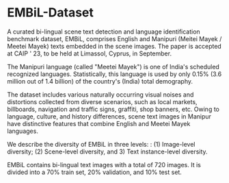 # EMBiL-Dataset
A curated bi-lingual scene text detection and language identification benchmark dataset, EMBiL, comprises English and Manipuri (Meitei Mayek / Meetei Mayek) texts embedded in the scene images. The paper is accepted at CAIP ' 23, to be held at Limassol, Cyprus, in September.

The Manipuri language (called "Meetei Mayek") is one of India's scheduled recognized languages. Statistically, this language is used by only 0.15% (3.6 million out of 1.4 billion) of the country's (India) total demography. 

The dataset includes various naturally occurring visual noises and distortions collected from diverse scenarios, such as local markets, billboards, navigation and traffic signs, graffiti, shop banners, etc. Owing to language, culture,
and history differences, scene text images in Manipur have distinctive features that combine English and Meetei Mayek languages.

We describe the diversity of EMBiL in three levels: : (1) Image-level diversity;
(2) Scene-level diversity, and 3) Text instance-level diversity. 

EMBiL contains bi-lingual text images with a total of 720 images. It is divided into a 70% train set, 20% validation, and 10% test set.
